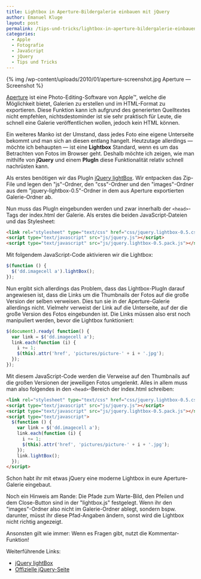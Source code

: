 ```yaml
---
title: Lightbox in Aperture-Bildergalerie einbauen mit jQuery
author: Emanuel Kluge
layout: post
permalink: /tips-und-tricks/lightbox-in-aperture-bildergalerie-einbauen-mit-jquery/
categories:
  - Apple
  - Fotografie
  - JavaScript
  - jQuery
  - Tips und Tricks
---
```


{% img /wp-content/uploads/2010/01/aperture-screenshot.jpg Aperture — Screenshot %}

[Aperture](http://www.apple.com/aperture/) ist eine Photo-Editing-Software von Apple™, welche die Möglichkeit bietet, Galerien zu erstellen und im HTML-Format zu exportieren. Diese Funktion kann ich aufgrund des generierten Quelltextes nicht empfehlen, nichtsdestominder ist sie sehr praktisch für Leute, die schnell eine Galerie veröffentlichen wollen, jedoch kein HTML können.

Ein weiteres Manko ist der Umstand, dass jedes Foto eine eigene Unterseite bekommt und man sich an diesen entlang hangelt. Heutzutage allerdings — möchte ich behaupten — ist eine **Lightbox** Standard, wenn es um das Betrachten von Fotos im Browser geht. Deshalb möchte ich zeigen, wie man mithilfe von **jQuery** und einem **PlugIn** diese Funktionalität relativ schnell nachrüsten kann.

Als erstes benötigen wir das PlugIn [jQuery lightBox](http://leandrovieira.com/projects/jquery/lightbox/). Wir entpacken das Zip-File und legen den "js"-Ordner, den "css"-Ordner und den "images"-Ordner aus dem "jquery-lightbox-0.5"-Ordner in dem aus Aperture exportierten Galerie-Ordner ab.

Nun muss das PlugIn eingebunden werden und zwar innerhalb der `<head>`-Tags der index.html der Galerie. Als erstes die beiden JavaScript-Dateien und das Stylesheet:



```html
<link rel="stylesheet" type="text/css" href="css/jquery.lightbox-0.5.css" media="screen" />
<script type="text/javascript" src="js/jquery.js"></script>
<script type="text/javascript" src="js/jquery.lightbox-0.5.pack.js"></script>
```

Mit folgendem JavaScript-Code aktivieren wir die Lightbox:

```javascript
$(function () {
  $('dd.imagecell a').lightBox();
});
```

Nun ergibt sich allerdings das Problem, dass das Lightbox-PlugIn darauf angewiesen ist, dass die Links um die Thumbnails der Fotos auf die große Version der selben verweisen. Dies tun sie in der Aperture-Galerie allerdings nicht. Vielmehr verweist der Link auf die Unterseite, auf der die große Version des Fotos eingebunden ist. Die Links müssen also erst noch manipuliert werden, bevor die Lightbox funktioniert:

```javascript
$(document).ready( function() {
  var link = $('dd.imagecell a');
  link.each(function (i) {
    i += 1;
    $(this).attr('href', 'pictures/picture-' + i + '.jpg');
  });
});
```

Mit diesem JavaScript-Code werden die Verweise auf den Thumbnails auf die großen Versionen der jeweiligen Fotos umgelenkt. Alles in allem muss man also folgendes in den `<head>`-Bereich der index.html schreiben:

```html
<link rel="stylesheet" type="text/css" href="css/jquery.lightbox-0.5.css" media="screen" />
<script type="text/javascript" src="js/jquery.js"></script>
<script type="text/javascript" src="js/jquery.lightbox-0.5.pack.js"></script>
<script type="text/javascript">
  $(function () {
    var link = $('dd.imagecell a');
    link.each(function (i) {
      i += 1;
      $(this).attr('href', 'pictures/picture-' + i + '.jpg');
    });
    link.lightBox();
  });
</script>
```

Schon habt ihr mit etwas jQuery eine moderne Lightbox in eure Aperture-Galerie eingebaut.

Noch ein Hinweis am Rande: Die Pfade zum Warte-Bild, den Pfeilen und dem Close-Button sind in der "lightbox.js" festgelegt. Wenn ihr den "images"-Ordner also nicht im Galerie-Ordner ablegt, sondern bspw. darunter, müsst ihr diese Pfad-Angaben ändern, sonst wird die Lightbox nicht richtig angezeigt.

Ansonsten gilt wie immer: Wenn es Fragen gibt, nutzt die Kommentar-Funktion!

Weiterführende Links:

  * [jQuery lightBox](http://leandrovieira.com/projects/jquery/lightbox/)
  * [Offizielle jQuery-Seite](http://jquery.com/)
